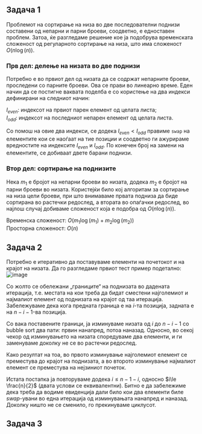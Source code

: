 ## Задача 1
Проблемот на сортирање на низа во две последователни поднизи составени од непарни и парни броеви, соодветно, е едноставен проблем. Затоа, ќе разгледаме решение кое ја подобрува временската сложеност од регуларното сортирање на низа, што има сложеност $O(n \log (n))$.

### Прв дел: делење на низата во две поднизи
Потребно е во првиот дел од низата да се содржат непарните броеви, проследени со парните броеви. Ова се прави во линеарно време. Еден начин да се постигне ваквата поделба е со користење на два индекси дефинирани на следниот начин:

$I_{even}$: индексот на првиот парен елемент од целата листа;\
$I_{odd}$: индексот на последниот непарен елемент од целата листа.
 
Со помош на овие два индекси, се додека $I_{even} < I_{odd}$ правиме `swap` на елементите кои се наоѓаат на тие позиции и соодветно ги ажурираме вредностите на индексите $I_{even}$ и $I_{odd}$. По конечен број на замени на елементите, се добиваат двете барани поднизи.

### Втор дел: сортирање на поднизите
Нека $m_1$ е бројот на непарни броеви во низата, додека $m_2$ е бројот на парни броеви во низата. Користејќи било кој алгоритам за сортирање на низа цели броеви, при што внимаваме првата подниза да биде сортирана во растечки редослед, а втората во опаѓачки редослед, во најлош случај добиваме сложеност која е подобра од  $O(n \log (n))$.

Временска сложеност: $O(m_1 \log (m_1 ) + m_2 \log (m_2))$\
Просторна сложеност: $O(n)$

## Задача 2
Потребно е итеративно да поставуваме елементи на почетокот и на крајот на низата. Да го разгледаме првиот тест пример подетално:
![image](https://github.com/afilipovski/APS-labs-2023-24/assets/69673676/4bf7441a-b3ab-43ef-b126-addf0614abca)

Со жолто се обележани „границите“ на поднизата во дадената итерација, т.е. местата на кои треба да бидат сместени најголемиот и најмалиот елемент од поднизата на крајот од таа итерација. Забележуваме дека кога предната граница е на $i$-та позиција, задната е на $n-i-1$-ва позиција.

Со вака поставените граници, ја изминуваме низата од $i$ до $n-i-1$ со bubble sort два пати: првин нанапред, потоа наназад. Односно, во секој чекор од изминувањето на низата споредуваме два елементи, и ги заменуваме доколку не се во растечки редослед.

Како резултат на тоа, во првото изминување најголемиот елемент се преместува до крајот на поднизата, а во второто изминување најмалиот елемент се преместува на нејзиниот почеток.

Истата постапка ја повторуваме додека $i\le n-1-i$, односно $i\le \frac{n}{2}$ (двата услови се еквивалентни). Битно е да забележиме дека треба да водиме евиденција дали било кои два елементи биле *swap*-увани во една итерација од изминувањата нанапред и наназад. Доколку ништо не се сменило, го прекинуваме циклусот.



## Задача 3

